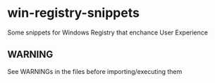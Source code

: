 # win-registry-snippets
Some snippets for Windows Registry that enchance User Experience

## WARNING

See WARNINGs in the files before importing/executing them
